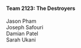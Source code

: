#### Team 2123: The Destroyers
Jason Pham </br>
Joseph Safouri </br>
Damian Patel </br>
Sarah Ukani </br>